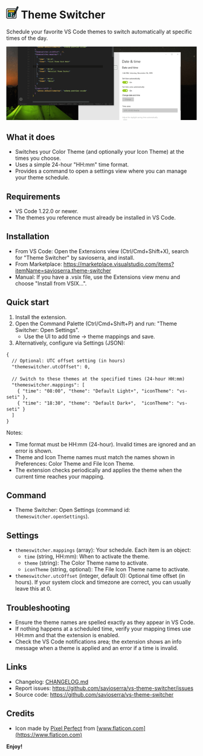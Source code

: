 # ![icon](https://raw.githubusercontent.com/savioserra/vs-theme-switcher/master/assets/icon.png) Theme Switcher

Schedule your favorite VS Code themes to switch automatically at specific times of the day.

![preview](https://raw.githubusercontent.com/savioserra/vs-theme-switcher/master/assets/preview.gif)

## What it does

- Switches your Color Theme (and optionally your Icon Theme) at the times you choose.
- Uses a simple 24-hour "HH:mm" time format.
- Provides a command to open a settings view where you can manage your theme schedule.

## Requirements

- VS Code 1.22.0 or newer.
- The themes you reference must already be installed in VS Code.

## Installation

- From VS Code: Open the Extensions view (Ctrl/Cmd+Shift+X), search for "Theme Switcher" by savioserra, and install.
- From Marketplace: https://marketplace.visualstudio.com/items?itemName=savioserra.theme-switcher
- Manual: If you have a .vsix file, use the Extensions view menu and choose "Install from VSIX...".

## Quick start

1) Install the extension.
2) Open the Command Palette (Ctrl/Cmd+Shift+P) and run: "Theme Switcher: Open Settings".
   - Use the UI to add time -> theme mappings and save.
3) Alternatively, configure via Settings (JSON):

```jsonc
{
  // Optional: UTC offset setting (in hours)
  "themeswitcher.utcOffset": 0,

  // Switch to these themes at the specified times (24-hour HH:mm)
  "themeswitcher.mappings": [
    { "time": "08:00", "theme": "Default Light+", "iconTheme": "vs-seti" },
    { "time": "18:30", "theme": "Default Dark+",  "iconTheme": "vs-seti" }
  ]
}
```

Notes:
- Time format must be HH:mm (24-hour). Invalid times are ignored and an error is shown.
- Theme and Icon Theme names must match the names shown in Preferences: Color Theme and File Icon Theme.
- The extension checks periodically and applies the theme when the current time reaches your mapping.

## Command

- Theme Switcher: Open Settings (command id: `themeswitcher.openSettings`).

## Settings

- `themeswitcher.mappings` (array): Your schedule. Each item is an object:
  - `time` (string, HH:mm): When to activate the theme.
  - `theme` (string): The Color Theme name to activate.
  - `iconTheme` (string, optional): The File Icon Theme name to activate.
- `themeswitcher.utcOffset` (integer, default 0): Optional time offset (in hours). If your system clock and timezone are correct, you can usually leave this at 0.

## Troubleshooting

- Ensure the theme names are spelled exactly as they appear in VS Code.
- If nothing happens at a scheduled time, verify your mapping times use HH:mm and that the extension is enabled.
- Check the VS Code notifications area; the extension shows an info message when a theme is applied and an error if a time is invalid.

## Links

- Changelog: [CHANGELOG.md](./CHANGELOG.md)
- Report issues: https://github.com/savioserra/vs-theme-switcher/issues
- Source code: https://github.com/savioserra/vs-theme-switcher

## Credits

- Icon made by [Pixel Perfect](https://www.flaticon.com/br/autores/pixel-perfect) from [www.flaticon.com](https://www.flaticon.com)

**Enjoy!**
